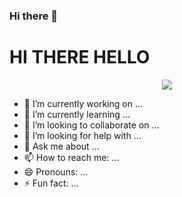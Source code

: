### Hi there 👋
# HI THERE HELLO
<div align="center">
<img src=https://media.giphy.com/media/umYMU8G2ixG5mJBDo5/giphy.gif/>
</div>


<!--
**thushar28/thushar28** is a ✨ _special_ ✨ repository because its `README.md` (this file) appears on your GitHub profile.

Here are some ideas to get you started:-->

- 🔭 I’m currently working on ...
- 🌱 I’m currently learning ...
- 👯 I’m looking to collaborate on ...
- 🤔 I’m looking for help with ...
- 💬 Ask me about ...
- 📫 How to reach me: ...
- 😄 Pronouns: ...
- ⚡ Fun fact: ...

